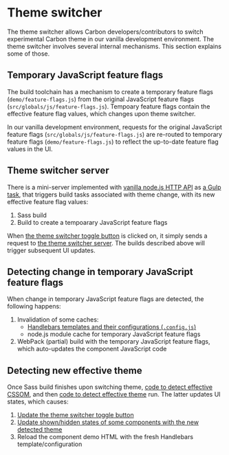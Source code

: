 # Theme switcher

The theme switcher allows Carbon developers/contributors to switch experimental Carbon theme in our vanilla development environment.
The theme switcher involves several internal mechanisms.
This section explains some of those.

## Temporary JavaScript feature flags

The build toolchain has a mechanism to create a temporary feature flags (`demo/feature-flags.js`) from the original JavaScript feature flags (`src/globals/js/feature-flags.js`).
Tempoary feature flags contain the effective feature flag values, which changes upon theme switcher.

In our vanilla development environment, requests for the original JavaScript feature flags (`src/globals/js/feature-flags.js`) are re-routed to temporary feature flags (`demo/feature-flags.js`) to reflect the up-to-date feature flag values in the UI.

## Theme switcher server

There is a mini-server implemented with [vanilla node.js HTTP API](https://nodejs.org/api/http.html) as [a Gulp task](https://github.com/IBM/carbon-components/blob/v9.23.0/gulpfile.js#L280-L302), that triggers build tasks associated with theme change, with its new effective feature flag values:

1. Sass build
2. Build to create a tempoarary JavaScript feature flags

When [the theme switcher toggle button](https://github.com/IBM/carbon-components/blob/v9.23.0/demo/js/components/RootPage.js#L357-L364) is clicked on, it simply sends a request to [the theme switcher server](https://github.com/IBM/carbon-components/blob/v9.23.0/demo/js/components/RootPage.js#L302-L309).
The builds described above will trigger subsequent UI updates.

## Detecting change in temporary JavaScript feature flags

When change in temporary JavaScript feature flags are detected, the following happens:

1. Invalidation of some caches:
   - [Handlebars templates and their configurations (`.config.js`)](https://github.com/IBM/carbon-components/blob/v9.23.0/tools/templates.js#L65)
   - node.js module cache for temporary JavaScript feature flags
2. WebPack (partial) build with the temporary JavaScript feature flags, which auto-updates the component JavaScript code

## Detecting new effective theme

Once Sass build finishes upon switching theme, [code to detect effective CSSOM](https://github.com/IBM/carbon-components/blob/v9.23.0/demo/js/components/RootPage.js#L276-L300), and then [code to detect effective theme](https://github.com/IBM/carbon-components/blob/v9.23.0/demo/js/components/RootPage.js#L230-L263) run. The latter updates UI states, which causes:

1. [Update the theme switcher toggle button](https://github.com/IBM/carbon-components/blob/v9.23.0/demo/js/components/RootPage.js#L362)
2. [Update shown/hidden states of some components with the new detected theme](https://github.com/IBM/carbon-components/blob/v9.23.0/demo/js/components/RootPage.js#L84-L101)
3. Reload the component demo HTML with the fresh Handlebars template/configuration
